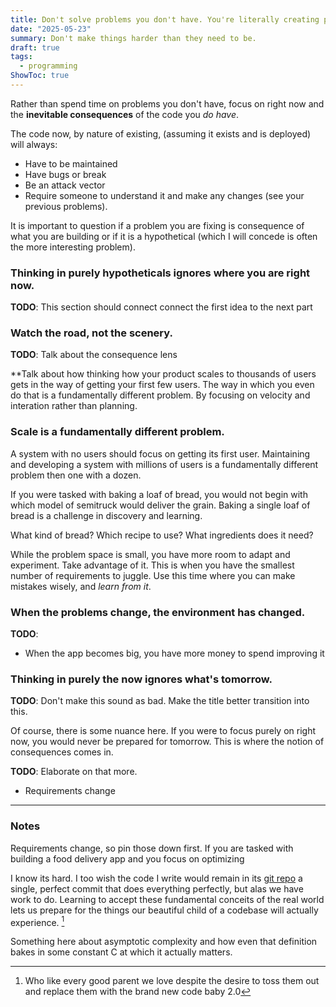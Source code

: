 ```yaml
---
title: Don't solve problems you don't have. You're literally creating problems.
date: "2025-05-23"
summary: Don't make things harder than they need to be.
draft: true
tags:
  - programming
ShowToc: true
---
```

Rather than spend time on problems you don't have, focus on right now and the **inevitable consequences** of the code you *do have*.

<!-- more -->

The code now, by nature of existing, (assuming it exists and is deployed) will always: 
- Have to be maintained
- Have bugs or break
- Be an attack vector
- Require someone to understand it and make any changes (see your previous problems). 

It is important to question if a problem you are fixing is consequence of what you are building or if it is a hypothetical (which I will concede is often the more interesting problem).

### Thinking in purely hypotheticals ignores where you are right now.

**TODO**: This section should connect connect the first idea to the next part

### Watch the road, not the scenery.
**TODO**: Talk about the consequence lens

**Talk about how thinking how your product scales to thousands of users gets in the way of getting your first few users. The way in which you even do that is a fundamentally different problem. By focusing on velocity and interation rather than planning.
 
### Scale is a fundamentally different problem.
A system with no users should focus on getting its first user. Maintaining and developing a system with millions of users is a fundamentally different problem then one with a dozen.

If you were tasked with baking a loaf of bread, you would not begin with which model of semitruck would deliver the grain. Baking a single loaf of bread is a challenge in discovery and learning. 

What kind of bread? Which recipe to use? What ingredients does it need?

While the problem space is small, you have more room to adapt and experiment. Take advantage of it. This is when you have the smallest number of requirements to juggle. Use this time where you can make mistakes wisely, and *learn from it*.


### When the problems change, the environment has changed.

**TODO**:
- When the app becomes big, you have more money to spend improving it

### Thinking in purely the now ignores what's tomorrow.

**TODO**: Don't make this sound as bad. Make the title better transition into this.

Of course, there is some nuance here. If you were to focus purely on right now, you would never be prepared for tomorrow. This is where the notion of consequences comes in.

**TODO**: Elaborate on that more.
- Requirements change

---

### Notes

Requirements change, so pin those down first. If you are tasked with building a food delivery app and  you focus on optimizing

I know its hard. I too wish the code I write would remain in its [git repo](../opinions/) a single, perfect commit that does everything perfectly, but alas we have work to do. Learning to accept these fundamental conceits of the real world lets us prepare for the things our beautiful child of a codebase will actually experience. [^1]



Something here about asymptotic complexity and how even that definition bakes in some constant C at which it actually matters.

[^1]: Who like every good parent we love despite the desire to toss them out and replace them with the brand new code baby 2.0

